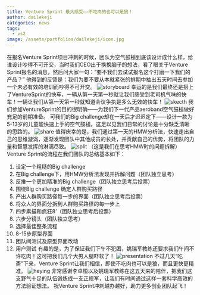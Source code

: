 ```yaml
---
title: Venture Sprint 最大感受——不吃肉的也可以是狼！
author: dailekeji
categories: news
tags:
  - vs2
image: /assets/portfolios/dailekeji/icon.jpg
---
```

在报名Venture Sprint项目冲刺的时候，团队为空气鼓槌到底该设计成什么样，给谁设计吵得不可开交，当时我们CEO出于换换脑子的想法，看了眼关于Venture Sprint报名的消息，然后问大家一句：“要不我们去试试报名这个打磨一下我们的产品？”
他得到的反馈是：我们为要不要从本就紧张的排期中抽出五天时间去参加一个未必有效的培训而吵得不可开交。
![storyboard](/assets/2019/02-dailiekeji-sprint/1-storyboard.jpg)
幸运的是我们最终还是搭上了VentureSprint的快车，一辆从第一天第一秒就让我们感受到老司机气味的快车！一辆让我们从第一天第一秒就知道会议争执是多么无效的快车！
![skecth](/assets/2019/02-dailiekeji-sprint/2-sketch.jpg)
我们参加VentureSprint的目的很明确——为我们下一代产品aeroband空气鼓槌做好充足的前期准备。
可我们的Big challenge却在一天后才迟迟定下——设计一款为5-13岁的儿童能快速上手的空气鼓槌，这足以见我们日常的讨论是十分缺乏清晰的思路的。
![share](/assets/2019/02-dailiekeji-sprint/3-share.jpg)
值得庆幸的是，我们通过第一天的HMW分析法，快速走出自己的思维漩涡，逐渐发现团队中其他成员的长处，并贡献自己的优势，将团队的力量和智慧发挥的淋漓尽致。
![split](/assets/2019/02-dailiekeji-sprint/4-split.jpg)
（这是我们在思考HMW时的问题拆解）
Venture Sprint的流程在我们团队的总结基本如下：
1.  设定一个粗糙的Big challenge
2.  在Big challenge下，用HMW分析法发现并拆解问题（团队独立思考）
3.  反推一个更加精准的Big challenge（团队独立思考后投票）
4.  围绕Big challenge 确定人群购买路径
5.  产出人群购买路径每一步的界面（团队独立思考后投票）
6.  将众人的界面分拆到人群购买路径的每一步上
7.  四步素描和疯狂8’（团队独立思考后投票）
8.  六步分镜头（团队独立思考）
9.  选择最佳整条流程
10. 8-15步原型界面
11. 团队间测试及原型界面改动
12. 用户测试
有趣的是，为了保证我们下午不犯困，姚瑞军教练还要求我们午间不许吃肉！这可把我们几个大男人腿吓软了！
![presentation](/assets/2019/02-dailiekeji-sprint/5-presentation.jpg)
不过几天“吃斋”下来，Venture Sprint让我们相信，即使不吃肉也可以是狼，而且更快更精准。
![heying](/assets/2019/02-dailiekeji-sprint/6-heying.jpg)
非常感谢李卓桓以及姚瑞军教练在这五天来的陪伴，把我们这支野气十足的队伍锻炼成一支正规军，让我们有时间通过这样一套科学高效的方法验证想法。
祝Venture Sprint冲刺越办越好，助力更多创业团队起飞！
